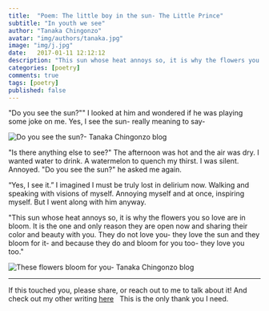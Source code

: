 ```yaml
---
title:  "Poem: The little boy in the sun- The Little Prince"
subtitle: "In youth we see"
author: "Tanaka Chingonzo"
avatar: "img/authors/tanaka.jpg"
image: "img/j.jpg"
date:   2017-01-11 12:12:12
description: "This sun whose heat annoys so, it is why the flowers you so love are in bloom. It is the one and only reason they are open now and sharing their color and beauty with you."
categories: [poetry]
comments: true
tags: [poetry]
published: false
---
```


"Do you see the sun?""
 I looked at him and wondered if he was playing some joke on me. Yes, I see the sun- really meaning to say-

![Do you see the sun?- Tanaka Chingonzo blog ](https://pmcvariety.files.wordpress.com/2015/05/little-prince-cannes-film-festival-7.jpg)

"Is there anything else to see?"
 The afternoon was hot and the air was dry. I wanted water to drink. A watermelon to quench my thirst. I was silent. Annoyed.
"Do you see the sun?" he asked me again.

 “Yes, I see it.”
 I imagined I must be truly lost in delirium now. Walking and speaking with visions of myself. Annoying myself and at once, inspiring myself. But I went along with him anyway.

 "This sun whose heat annoys so, it is why the flowers you so love are in bloom. It is the one and only reason they are open now and sharing their color and beauty with you. They do not love you- they love the sun and they bloom for it- and because they do and bloom for you too- they love you too."

 ![These flowers bloom for you- Tanaka Chingonzo blog ](http://cdn0.dailydot.com/cache/7d/b0/7db0e044208856f3ccfd3ea2892164b5.jpg)


 ---

 If this touched you, please share, or reach out to me to talk about it! And check out my other writing [here](http://medium.com/@tanakachingonzo)
  
 This is the only thank you I need.
